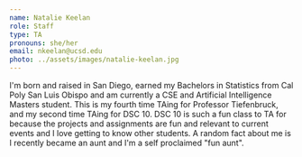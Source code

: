 ```yaml
---
name: Natalie Keelan
role: Staff
type: TA
pronouns: she/her
email: nkeelan@ucsd.edu
photo: ../assets/images/natalie-keelan.jpg
---
```

I'm born and raised in San Diego, earned my Bachelors in Statistics from Cal Poly San Luis Obispo and am currently a CSE and Artificial Intelligence Masters student. This is my fourth time TAing for Professor Tiefenbruck, and my second time TAing for DSC 10. DSC 10 is such a fun class to TA for because the projects and assignments are fun and relevant to current events and I love getting to know other students. A random fact about me is I recently became an aunt and I'm a self proclaimed "fun aunt".